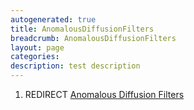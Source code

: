 ```yaml
---
autogenerated: true
title: AnomalousDiffusionFilters
breadcrumb: AnomalousDiffusionFilters
layout: page
categories: 
description: test description
---
```


1.  REDIRECT [Anomalous Diffusion Filters](Anomalous_Diffusion_Filters)
